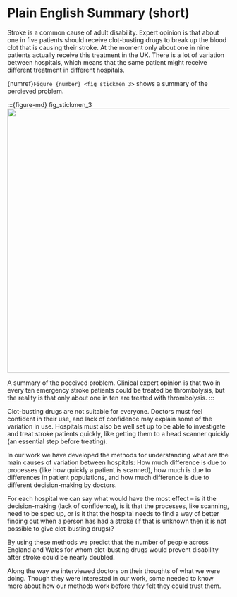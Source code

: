 # Plain English Summary (short)

Stroke is a common cause of adult disability. Expert opinion is that about one in five patients should receive clot-busting drugs to break up the blood clot that is causing their stroke. At the moment only about one in nine patients actually receive this treatment in the UK. There is a lot of variation between hospitals, which means that the same patient might receive different treatment in different hospitals.

{numref}`Figure {number} <fig_stickmen_3>` shows a summary of the percieved problem.

:::{figure-md} fig_stickmen_3
<img src="./../images/stick_men.png" width="600px">

A summary of the peceived problem. Clinical expert opinion is that two in every ten emergency stroke patients could be treated be thrombolysis, but the reality is that only about one in ten are treated with thrombolysis. 
:::

Clot-busting drugs are not suitable for everyone. Doctors must feel confident in their use, and lack of confidence may explain some of the variation in use. Hospitals must also be well set up to be able to investigate and treat stroke patients quickly, like getting them to a head scanner quickly (an essential step before treating).

In our work we have developed the methods for understanding what are the main causes of variation between hospitals: How much difference is due to processes (like how quickly a patient is scanned), how much is due to differences in patient populations, and how much difference is due to different decision-making by doctors.

For each hospital we can say what would have the most effect – is it the decision-making (lack of confidence), is it that the processes, like scanning, need to be sped up, or is it that the hospital needs to find a way of better finding out when a person has had a stroke (if that is unknown then it is not possible to give clot-busting drugs)?

By using these methods we predict that the number of people across England and Wales for whom clot-busting drugs would prevent disability after stroke could be nearly doubled.

Along the way we interviewed doctors on their thoughts of what we were doing. Though they were interested in our work, some needed to know more about how our methods work before they felt they could trust them.

